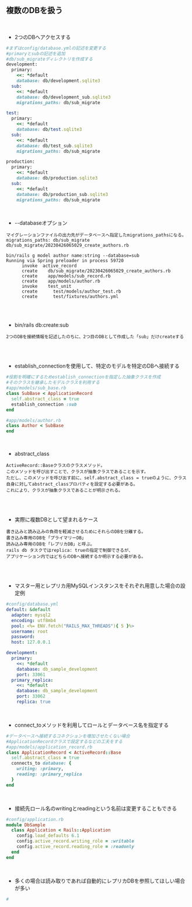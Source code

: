 ## 複数のDBを扱う  
<br>

- 2つのDBへアクセスする  
```rb
#まずはconfig/database.ymlの記述を変更する
#primaryとsubの記述を追加
#db/sub_migrateディレクトリを作成する
development:
  primary:
    <<: *default
    database: db/development.sqlite3
  sub:
    <<: *default
    database: db/development_sub.sqlite3
    migrations_paths: db/sub_migrate

test:
  primary:
    <<: *default
    database: db/test.sqlite3
  sub:
    <<: *default
    database: db/test_sub.sqlite3
    migrations_paths: db/sub_migrate

production:
  primary:
    <<: *default
    database: db/production.sqlite3
  sub:
    <<: *default
    database: db/production_sub.sqlite3
    migrations_paths: db/sub_migrate
```
<br>

- --databaseオプション  
```
マイグレーションファイルの出力先がデータベースへ指定したmigrations_pathsになる。
migrations_paths: db/sub_migrate
db/sub_migrate/20230426065029_create_authors.rb

bin/rails g model author name:string --database=sub
Running via Spring preloader in process 59720
      invoke  active_record
      create    db/sub_migrate/20230426065029_create_authors.rb
      create    app/models/sub_record.rb
      create    app/models/author.rb
      invoke    test_unit
      create      test/models/author_test.rb
      create      test/fixtures/authors.yml
```
<br>
<br>

- bin/rails db:create:sub  
```
2つのDBを接続情報を記述したのちに、2つ目のDBとして作成した「sub」だけcreateする
```
<br>
<br>

- establish_connectionを使用して、特定のモデルを特定のDBへ接続する  
```rb
#役割を明確にするためestablish_connectionを指定した抽象クラスを作成
#そのクラスを継承したモデルクラスを利用する
#app/models/sub_base.rb
class SubBase < ApplicationRecord
  self.abstract_class = true
  establish_connection :sub
end

#app/models/author.rb
class Author < SubBase
end
```

<br>

- abstract_class  
```
ActiveRecord::Baseクラスのクラスメソッド。
このメソッドを呼び出すことで、クラスが抽象クラスであることを示す。
ただし、このメソッドを呼び出す前に、self.abstract_class = trueのように、クラス自身に対してabstract_classプロパティを設定する必要がある。
これにより、クラスが抽象クラスであることが明示される。
```
<br>
<br>

- 実際に複数DBとして望まれるケース  
```
書き込みと読み込みの負荷を軽減させるためにそれらのDBを分離する。
書き込み専用のDBを「プライマリーDB」
読み込み専用のDBを「レプリカDB」と呼ぶ。
rails db タスクではreplica: trueの指定で制御できるが、
アプリケーション内ではどちらのDBへ接続するか明示する必要がある。
```
<br>
<br>

- マスター用とレプリカ用MySQLインスタンスをそれぞれ用意した場合の設定例  
```yml
#config/database.yml
default: &default
  adapter: mysql2
  encoding: utf8mb4
  pool: <%= ENV.fetch("RAILS_MAX_THREADS"){ 5 }%>
  username: root
  password:
  host: 127.0.0.1

development:
  primary:
    <<: *default
    database: db_sample_development
    port: 33061
  primary_replica:
    <<: *default
    database: db_sample_development
    port: 33062
    replica: true
```
<br>

- connect_toメソッドを利用してロールとデータベース名を指定する  
```rb
#データベースへ接続するコネクションを増加させたくない場合
#ApplicationRecordクラスで設定するなどの工夫をする
#app/models/application_record.rb
class ApplicationRecord < ActiveRecord::Base
  self.abstract_class = true
  connects_to database: {
    writing: :primary,
    reading: :primary_replica
  }
end
```
<br>

- 接続先ロール名のwritingとreadingという名前は変更することもできる  
```rb
#config/application.rb
module DbSample
  class Application < Rails::Application
    config.load_defaults 6.1
    config.active_record.writing_role = :writable
    config.active_record.reading_role = :readonly
  end
end
```
<br>

- 多くの場合は読み取りであれば自動的にレプリカDBを参照してほしい場合が多い  
```rb
#
```
